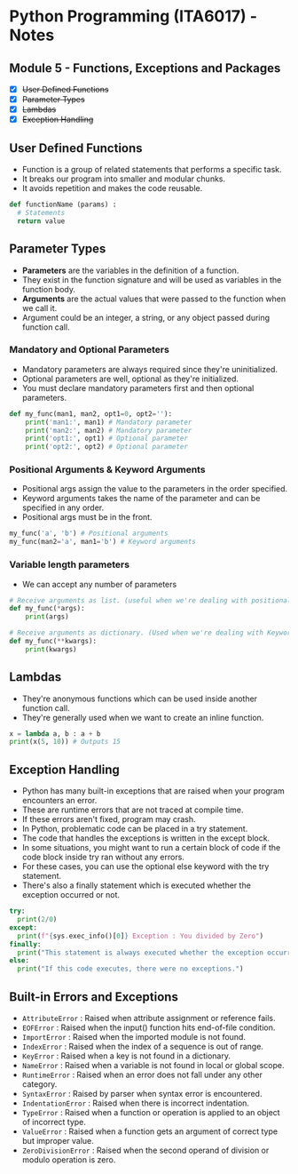 # Python Programming (ITA6017) - Notes

## Module 5 - Functions, Exceptions and Packages

- [x] ~~User Defined Functions~~
- [x] ~~Parameter Types~~
- [x] ~~Lambdas~~
- [x] ~~Exception Handling~~

## User Defined Functions

- Function is a group of related statements that performs a specific task.
- It breaks our program into smaller and modular chunks.
- It avoids repetition and makes the code reusable.

```py
def functionName (params) :
  # Statements
  return value
```

## Parameter Types

- **Parameters** are the variables in the definition of a function.
- They exist in the function signature and will be used as variables in the function body.
- **Arguments** are the actual values that were passed to the function when we call it.
- Argument could be an integer, a string, or any object passed during function call.

### Mandatory and Optional Parameters

- Mandatory parameters are always required since they're uninitialized.
- Optional parameters are well, optional as they're initialized.
- You must declare mandatory parameters first and then optional parameters.

```py
def my_func(man1, man2, opt1=0, opt2=''):
    print('man1:', man1) # Mandatory parameter
    print('man2:', man2) # Mandatory parameter
    print('opt1:', opt1) # Optional parameter
    print('opt2:', opt2) # Optional parameter
```

### Positional Arguments & Keyword Arguments

- Positional args assign the value to the parameters in the order specified.
- Keyword arguments takes the name of the parameter and can be specified in any order.
- Positional args must be in the front.

```py
my_func('a', 'b') # Positional arguments
my_func(man2='a', man1='b') # Keyword arguments
```

### Variable length parameters

- We can accept any number of parameters

```py
# Receive arguments as list. (useful when we're dealing with positional arguments)
def my_func(*args):
    print(args)

# Receive arguments as dictionary. (Used when we're dealing with Keyword arguments')
def my_func(**kwargs):
    print(kwargs)
```

## Lambdas

- They're anonymous functions which can be used inside another function call.
- They're generally used when we want to create an inline function.

```py
x = lambda a, b : a + b
print(x(5, 10)) # Outputs 15
```

## Exception Handling

- Python has many built-in exceptions that are raised when your program encounters an error.
- These are runtime errors that are not traced at compile time.
- If these errors aren't fixed, program may crash.
- In Python, problematic code can be placed in a try statement.
- The code that handles the exceptions is written in the except block.
- In some situations, you might want to run a certain block of code if the code block inside try ran without any errors.
- For these cases, you can use the optional else keyword with the try statement.
- There's also a finally statement which is executed whether the exception occurred or not.

```py
try:
  print(2/0)
except:
  print(f"{sys.exec_info()[0]} Exception : You divided by Zero")
finally:
  print("This statement is always executed whether the exception occurred or not.")
else:
  print("If this code executes, there were no exceptions.")
```

## Built-in Errors and Exceptions

- `AttributeError` : 	Raised when attribute assignment or reference fails.
- `EOFError` : 	Raised when the input() function hits end-of-file condition.
- `ImportError` : 	Raised when the imported module is not found.
- `IndexError` : 	Raised when the index of a sequence is out of range.
- `KeyError` : 	Raised when a key is not found in a dictionary.
- `NameError` : 	Raised when a variable is not found in local or global scope.
- `RuntimeError` : 	Raised when an error does not fall under any other category.
- `SyntaxError` : 	Raised by parser when syntax error is encountered.
- `IndentationError` : 	Raised when there is incorrect indentation.
- `TypeError` : 	Raised when a function or operation is applied to an object of incorrect type.
- `ValueError` : 	Raised when a function gets an argument of correct type but improper value.
- `ZeroDivisionError` : 	Raised when the second operand of division or modulo operation is zero.